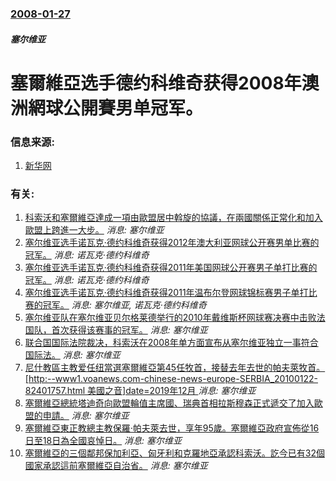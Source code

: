 ### [2008-01-27](/news/2008/01/27/index.md)

##### 塞尔维亚
# 塞爾維亞选手德约科维奇获得2008年澳洲網球公開賽男单冠军。




### 信息来源:

1. [新华网](http://news.xinhuanet.com/sports/2008-01/28/content_7508705.htm)

### 有关:

1. [科索沃和塞爾維亞達成一項由歐盟居中斡旋的協議，在兩國關係正常化和加入歐盟上跨進一大步。](/zh/news/2013/04/19/科索沃和塞爾維亞達成一項由歐盟居中斡旋的協議-在兩國關係正常化和加入歐盟上跨進一大步.md) _消息: 塞尔维亚_
2. [塞尔维亚选手诺瓦克·德约科维奇获得2012年澳大利亚网球公开赛男单比赛的冠军。](/zh/news/2012/01/29/塞尔维亚选手诺瓦克-德约科维奇获得2012年澳大利亚网球公开赛男单比赛的冠军.md) _消息: 诺瓦克·德约科维奇_
3. [塞尔维亚选手诺瓦克·德约科维奇获得2011年美国网球公开赛男子单打比赛的冠军。](/zh/news/2011/09/12/塞尔维亚选手诺瓦克-德约科维奇获得2011年美国网球公开赛男子单打比赛的冠军.md) _消息: 诺瓦克·德约科维奇_
4. [ 塞尔维亚选手诺瓦克·德约科维奇获得2011年温布尔登网球锦标赛男子单打比赛的冠军。](/zh/news/2011/07/3/塞尔维亚选手诺瓦克-德约科维奇获得2011年温布尔登网球锦标赛男子单打比赛的冠军.md) _消息: 塞尔维亚, 诺瓦克·德约科维奇_
5. [ 塞尔维亚队在塞尔维亚贝尔格莱德举行的2010年戴维斯杯网球赛决赛中击败法国队，首次获得该赛事的冠军。](/zh/news/2010/12/5/塞尔维亚队在塞尔维亚贝尔格莱德举行的2010年戴维斯杯网球赛决赛中击败法国队-首次获得该赛事的冠军.md) _消息: 塞尔维亚_
6. [ 联合国国际法院裁决，科索沃在2008年单方面宣布从塞尔维亚独立一事符合国际法。](/zh/news/2010/07/22/联合国国际法院裁决-科索沃在2008年单方面宣布从塞尔维亚独立一事符合国际法.md) _消息: 塞尔维亚_
7. [ 尼什教區主教爱任纽當選塞爾維亞第45任牧首，接替去年去世的帕夫萊牧首。[http:--www1.voanews.com-chinese-news-europe-SERBIA_20100122-82401757.html 美國之音]date=2019年12月 ](/zh/news/2010/01/22/尼什教區主教爱任纽當選塞爾維亞第45任牧首-接替去年去世的帕夫萊牧首-http-www1voanewscom.md) _消息: 塞尔维亚_
8. [塞爾維亞總統塔迪奇向歐盟輪值主席國、瑞典首相拉斯穆森正式遞交了加入歐盟的申請。](/zh/news/2009/12/22/塞爾維亞總統塔迪奇向歐盟輪值主席國-瑞典首相拉斯穆森正式遞交了加入歐盟的申請.md) _消息: 塞尔维亚_
9. [塞爾維亞東正教總主教保羅·帕夫萊去世，享年95歲。塞爾維亞政府宣佈從16日至18日為全國哀悼日。](/zh/news/2009/11/15/塞爾維亞東正教總主教保羅-帕夫萊去世-享年95歲-塞爾維亞政府宣佈從16日至18日為全國哀悼日.md) _消息: 塞尔维亚_
10. [塞爾維亞的三個鄰邦保加利亞、匈牙利和克羅地亞承認科索沃。訖今已有32個國家承認這前塞爾維亞自治省。](/zh/news/2008/03/19/塞爾維亞的三個鄰邦保加利亞-匈牙利和克羅地亞承認科索沃-訖今已有32個國家承認這前塞爾維亞自治省.md) _消息: 塞尔维亚_
